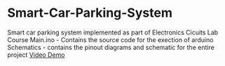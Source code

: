# Smart-Car-Parking-System
Smart car parking system implemented as part of Electronics Cicuits Lab Course
Main.ino - Contains the source code for the exection of arduino
Schematics - contains the pinout diagrams and schematic for the entire project
[Video Demo](https://iiitbac-my.sharepoint.com/:v:/g/personal/shourya_prasad_iiitb_ac_in/ESnd8gmO_R5BqAv9BTZfSNQBdgFn48GWot6UyOz4911Xsw?e=kz3YBC)
